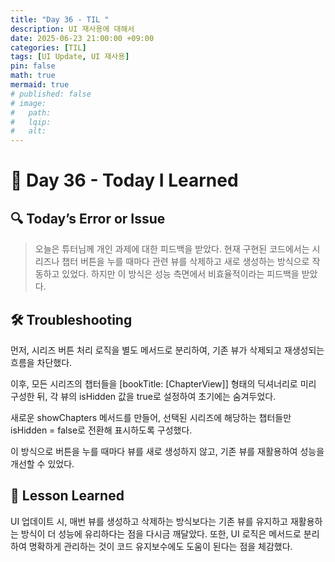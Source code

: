 ```yaml
---
title: "Day 36 - TIL "
description: UI 재사용에 대해서
date: 2025-06-23 21:00:00 +09:00
categories: [TIL]
tags: [UI Update, UI 재사용]
pin: false
math: true
mermaid: true
# published: false
# image:
#   path:
#   lqip: 
#   alt: 
---
```

 
# 📘 Day 36 - Today I Learned

## 🔍 Today’s Error or Issue
> 오늘은 튜터님께 개인 과제에 대한 피드백을 받았다.
현재 구현된 코드에서는 시리즈나 챕터 버튼을 누를 때마다 관련 뷰를 삭제하고 새로 생성하는 방식으로 작동하고 있었다.
하지만 이 방식은 성능 측면에서 비효율적이라는 피드백을 받았다.

## 🛠️ Troubleshooting
먼저, 시리즈 버튼 처리 로직을 별도 메서드로 분리하여, 기존 뷰가 삭제되고 재생성되는 흐름을 차단했다. 

이후, 모든 시리즈의 챕터들을 [bookTitle: [ChapterView]] 형태의 딕셔너리로 미리 구성한 뒤, 각 뷰의 isHidden 값을 true로 설정하여 초기에는 숨겨두었다.

새로운 showChapters 메서드를 만들어, 선택된 시리즈에 해당하는 챕터들만 isHidden = false로 전환해 표시하도록 구성했다.

이 방식으로 버튼을 누를 때마다 뷰를 새로 생성하지 않고, 기존 뷰를 재활용하여 성능을 개선할 수 있었다.

## 📘 Lesson Learned
UI 업데이트 시, 매번 뷰를 생성하고 삭제하는 방식보다는 기존 뷰를 유지하고 재활용하는 방식이 더 성능에 유리하다는 점을 다시금 깨달았다.
또한, UI 로직은 메서드로 분리하여 명확하게 관리하는 것이 코드 유지보수에도 도움이 된다는 점을 체감했다.
